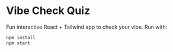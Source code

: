# Vibe Check Quiz

Fun interactive React + Tailwind app to check your vibe. Run with:

```bash
npm install
npm start
```